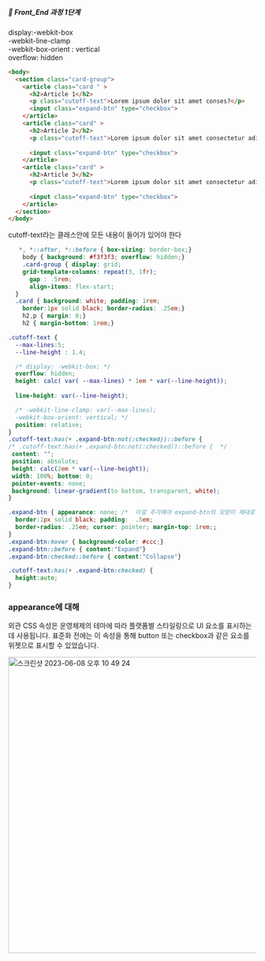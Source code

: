 ##### 🍑  Front_End 과정 1단계 

display:-webkit-box    
-webkit-line-clamp   
-webkit-box-orient : vertical    
overflow: hidden   


```html
<body>
  <section class="card-group">
    <article class="card " >
      <h2>Article 1</h2>
      <p class="cutoff-text">Lorem ipsum dolor sit amet conses?</p>
      <input class="expand-btn" type="checkbox">
    </article>
    <article class="card" >
      <h2>Article 2</h2>
      <p class="cutoff-text">Lorem ipsum dolor sit amet consectetur adipisicing elit. Exercitationem sequi soluta beatae magni culpa ab accusantium vero nihil quia ducimus ratione aut, error pariatur, reprehenderit placeat, ipsa corruhil quia ducimus ratione aut, error pariatur, reprehenderit placeat, ?</p>
     
      <input class="expand-btn" type="checkbox">
    </article>
    <article class="card" >
      <h2>Article 3</h2>
      <p class="cutoff-text">Lorem ipsum dolor sit amet consectetur adipisicing elit. Exercitationem sequi soluta beatae magni culpa ab accusantium vero nihil quia ducimus ratione aut, error pariatur, reprehenderit placeat, ipsa corruhil quia ducimus ratione aut, error pariatur, reprehenderit placeat, ipsa cor</p>
     
      <input class="expand-btn" type="checkbox">
    </article>
  </section>
</body>

```   
cutoff-text라는 클래스안에 모든 내용이 들어가 있어야 한다   

```css
   *, *::after, *::before { box-sizing: border-box;}
    body { background: #f3f3f3; overflow: hidden;}
    .card-group { display: grid; 
    grid-template-columns: repeat(3, 1fr);
      gap : .5rem;
      align-items: flex-start;
  }
  .card { background: white; padding: 1rem;
    border:1px solid black; border-radius: .25em;}
    h2,p { margin: 0;}
    h2 { margin-bottom: 1rem;}

.cutoff-text { 
  --max-lines:5;
  --line-height : 1.4;

  /* display: -webkit-box; */
  overflow: hidden;
  height: calc( var( --max-lines) * 1em * var(--line-height));
 
  line-height: var(--line-height);

  /* -webkit-line-clamp: var(--max-lines);
  -webkit-box-orient: vertical; */
  position: relative;
}
.cutoff-text:has(+ .expand-btn:not(:checked))::before {
/* .cutoff-text:has(+ .expand-btn:not(:checked))::before {  */
 content: "";
 position: absolute; 
 height: calc(2em * var(--line-height)); 
 width: 100%; bottom: 0; 
 pointer-events: none;
 background: linear-gradient(to bottom, transparent, white);
}

.expand-btn { appearance: none; /*  이걸 추가해야 expand-btn의 모양이 제대로 보인다 */
  border:1px solid black; padding:  .5em;
  border-radius: .25em; cursor: pointer; margin-top: 1rem;;
}
.expand-btn:hover { background-color: #ccc;}
.expand-btn::before { content:"Expand"}
.expand-btn:checked::before { content:"Collapse"}

.cutoff-text:has(+ .expand-btn:checked) {
  height:auto;
}

```

### appearance에 대해

외관 CSS 속성은 운영체제의 테마에 따라 플랫폼별 스타일링으로 UI 요소를 표시하는 데 사용됩니다.
표준화 전에는 이 속성을 통해 button 또는 checkbox과 같은 요소를 위젯으로 표시할 수 있었습니다.   

<img width="600" alt="스크린샷 2023-06-08 오후 10 49 24" src="https://github.com/PhoebeYoon/HTML/assets/48478079/933a0912-f560-4ba9-a47f-e91e2a17c721">

